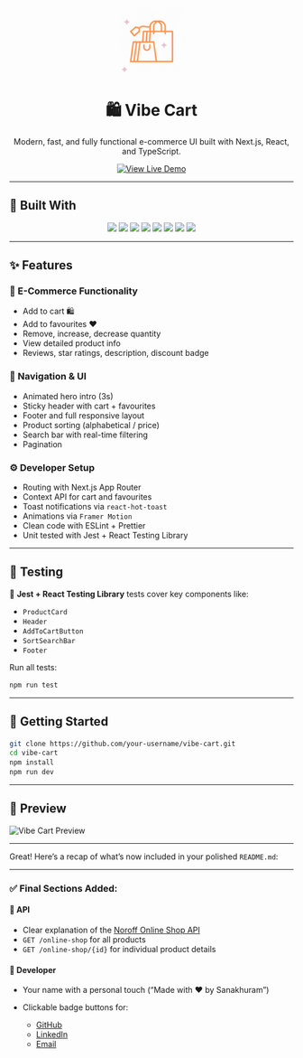 
<div align="center">
  <img src="./public/loading-shop.gif" alt="Vibe Cart Logo" width="120" />
  <h1>🛍️ Vibe Cart</h1>
  <p>Modern, fast, and fully functional e-commerce UI built with Next.js, React, and TypeScript.</p>
  <a href="https://jsfw-sanakhuram.vercel.app/" target="_blank">
    <img src="https://img.shields.io/badge/View%20Live-Demo-green?style=for-the-badge&logo=vercel" alt="View Live Demo" />
  </a>
</div>

---

## 🧰 Built With

<p align="center">
  <img src="https://img.shields.io/badge/React-20232a?style=for-the-badge&logo=react&logoColor=61DAFB" />
  <img src="https://img.shields.io/badge/Next.js-000000?style=for-the-badge&logo=nextdotjs&logoColor=white" />
  <img src="https://img.shields.io/badge/TypeScript-3178c6?style=for-the-badge&logo=typescript&logoColor=white" />
  <img src="https://img.shields.io/badge/TailwindCSS-38bdf8?style=for-the-badge&logo=tailwindcss&logoColor=white" />
  <img src="https://img.shields.io/badge/Jest-99425b?style=for-the-badge&logo=jest&logoColor=white" />
  <img src="https://img.shields.io/badge/ESLint-4B32C3?style=for-the-badge&logo=eslint&logoColor=white" />
  <img src="https://img.shields.io/badge/Prettier-f7b93e?style=for-the-badge&logo=prettier&logoColor=black" />
  <img src="https://img.shields.io/badge/VS%20Code-007ACC?style=for-the-badge&logo=visualstudiocode&logoColor=white" />
</p>

---

## ✨ Features

### 🛒 E-Commerce Functionality
- Add to cart 🛍️
- Add to favourites ❤️
- Remove, increase, decrease quantity
- View detailed product info
- Reviews, star ratings, description, discount badge

### 🧭 Navigation & UI
- Animated hero intro (3s)
- Sticky header with cart + favourites
- Footer and full responsive layout
- Product sorting (alphabetical / price)
- Search bar with real-time filtering
- Pagination

### ⚙️ Developer Setup
- Routing with Next.js App Router
- Context API for cart and favourites
- Toast notifications via `react-hot-toast`
- Animations via `Framer Motion`
- Clean code with ESLint + Prettier
- Unit tested with Jest + React Testing Library

---

## 🧪 Testing

🧾 **Jest + React Testing Library** tests cover key components like:

- `ProductCard`
- `Header`
- `AddToCartButton`
- `SortSearchBar`
- `Footer`

Run all tests:

```bash
npm run test
````

---

## 🚀 Getting Started

```bash
git clone https://github.com/your-username/vibe-cart.git
cd vibe-cart
npm install
npm run dev
```

---

## 📸 Preview

![Vibe Cart Preview](https://your-project-screenshot-url.png)

---

Great! Here’s a recap of what’s now included in your polished `README.md`:

---

### ✅ Final Sections Added:

#### 📡 **API**

* Clear explanation of the [Noroff Online Shop API](https://docs.noroff.dev/docs/v2/basic/online-shop)
* `GET /online-shop` for all products
* `GET /online-shop/{id}` for individual product details

#### 👤 **Developer**

* Your name with a personal touch (“Made with ❤️ by Sanakhuram”)
* Clickable badge buttons for:

  * [GitHub](https://github.com/sanakhuram)
  * [LinkedIn](https://www.linkedin.com/in/sana-khuram-157ba02b7/)
  * [Email](mailto:sana.khuram.baig@gmail.com)




